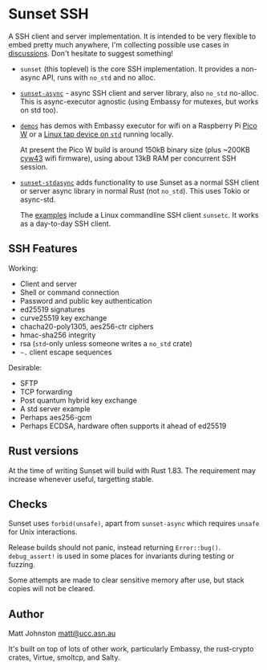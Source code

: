 # Sunset SSH

A SSH client and server implementation. It is intended to be very flexible to
embed pretty much anywhere, I'm collecting possible use cases in
[discussions](https://github.com/mkj/sunset/discussions/1). Don't hesitate to
suggest something!

- `sunset` (this toplevel) is the core SSH implementation. It provides a
  non-async API, runs with `no_std` and no alloc.

- [`sunset-async`](async) - async SSH client and server library, also
  `no_std` no-alloc. This is async-executor agnostic (using Embassy for mutexes, but works on std too).

- [`demos`](demos) has demos with Embassy executor for wifi on a Raspberry Pi
  [Pico W](demos/picow) or a
  [Linux tap device on `std`](demos/std) running locally.

  At present the Pico W build is around 150kB binary size
  (plus ~200KB [cyw43](https://github.com/embassy-rs/embassy/tree/main/cyw43) wifi firmware),
  using about 13kB RAM per concurrent SSH session.

- [`sunset-stdasync`](stdasync/) adds functionality to use Sunset as a normal SSH client or
  server async library in normal Rust (not `no_std`). This uses Tokio or async-std.

  The [examples](stdasync/examples) include a Linux commandline SSH client `sunsetc`. It works as a day-to-day SSH client.

## SSH Features

Working:

- Client and server
- Shell or command connection
- Password and public key authentication
- ed25519 signatures
- curve25519 key exchange
- chacha20-poly1305, aes256-ctr ciphers
- hmac-sha256 integrity
- rsa (`std`-only unless someone writes a `no_std` crate)
- `~.` client escape sequences

Desirable:

- SFTP
- TCP forwarding
- Post quantum hybrid key exchange
- A std server example
- Perhaps aes256-gcm
- Perhaps ECDSA, hardware often supports it ahead of ed25519

## Rust versions

At the time of writing Sunset will build with Rust 1.83.
The requirement may increase whenever useful, targetting stable.

## Checks

Sunset uses `forbid(unsafe)`, apart from `sunset-async` which 
requires `unsafe` for Unix interactions.

Release builds should not panic, instead returning `Error::bug()`.
`debug_assert!` is used in some places for invariants during testing or
fuzzing.

Some attempts are made to clear sensitive memory after use, but stack copies
will not be cleared.

## Author

Matt Johnston <matt@ucc.asn.au>

It's built on top of lots of other work, particularly Embassy, the rust-crypto crates,
Virtue, smoltcp, and Salty.
